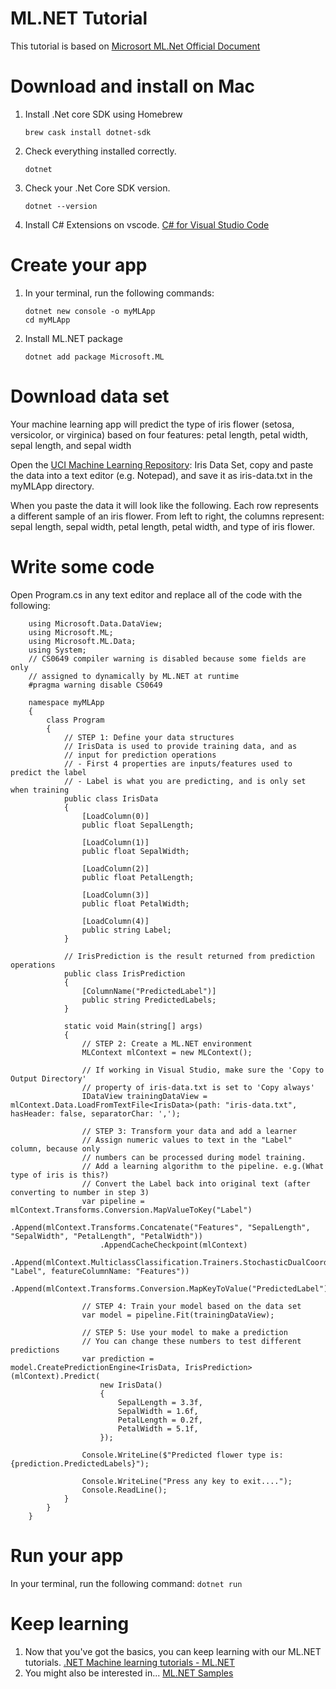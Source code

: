 # ML.NET Tutorial
This tutorial is based on [Microsort ML.Net Official Document](https://dotnet.microsoft.com/learn/machinelearning-ai/ml-dotnet-get-started-tutorial/intro)

# Download and install on Mac
1. Install .Net core SDK using Homebrew
    ```
    brew cask install dotnet-sdk
    ```
2. Check everything installed correctly.
    ```
    dotnet
    ```
3. Check your .Net Core SDK version.
    ```
    dotnet --version
    ```
4. Install C# Extensions on vscode.
    [C# for Visual Studio Code](https://marketplace.visualstudio.com/items?itemName=ms-vscode.csharp)

# Create your app
1. In your terminal, run the following commands:
    ```
    dotnet new console -o myMLApp
    cd myMLApp
    ```
2. Install ML.NET package
    ```
    dotnet add package Microsoft.ML
    ```
# Download data set
Your machine learning app will predict the type of iris flower (setosa, versicolor, or virginica) based on four features: petal length, petal width, sepal length, and sepal width

Open the [UCI Machine Learning Repository](https://archive.ics.uci.edu/ml/machine-learning-databases/iris/iris.data): Iris Data Set, copy and paste the data into a text editor (e.g. Notepad), and save it as iris-data.txt in the myMLApp directory.

When you paste the data it will look like the following. Each row represents a different sample of an iris flower. From left to right, the columns represent: sepal length, sepal width, petal length, petal width, and type of iris flower.

# Write some code
Open Program.cs in any text editor and replace all of the code with the following:
```
    using Microsoft.Data.DataView;
    using Microsoft.ML;
    using Microsoft.ML.Data;
    using System;
    // CS0649 compiler warning is disabled because some fields are only
    // assigned to dynamically by ML.NET at runtime
    #pragma warning disable CS0649
    
    namespace myMLApp
    {
        class Program
        {
            // STEP 1: Define your data structures
            // IrisData is used to provide training data, and as
            // input for prediction operations
            // - First 4 properties are inputs/features used to predict the label
            // - Label is what you are predicting, and is only set when training
            public class IrisData
            {
                [LoadColumn(0)]
                public float SepalLength;

                [LoadColumn(1)]
                public float SepalWidth;

                [LoadColumn(2)]
                public float PetalLength;

                [LoadColumn(3)]
                public float PetalWidth;

                [LoadColumn(4)]
                public string Label;
            }

            // IrisPrediction is the result returned from prediction operations
            public class IrisPrediction
            {
                [ColumnName("PredictedLabel")]
                public string PredictedLabels;
            }

            static void Main(string[] args)
            {
                // STEP 2: Create a ML.NET environment
                MLContext mlContext = new MLContext();

                // If working in Visual Studio, make sure the 'Copy to Output Directory'
                // property of iris-data.txt is set to 'Copy always'
                IDataView trainingDataView = mlContext.Data.LoadFromTextFile<IrisData>(path: "iris-data.txt", hasHeader: false, separatorChar: ',');

                // STEP 3: Transform your data and add a learner
                // Assign numeric values to text in the "Label" column, because only
                // numbers can be processed during model training.
                // Add a learning algorithm to the pipeline. e.g.(What type of iris is this?)
                // Convert the Label back into original text (after converting to number in step 3)
                var pipeline = mlContext.Transforms.Conversion.MapValueToKey("Label")
                    .Append(mlContext.Transforms.Concatenate("Features", "SepalLength", "SepalWidth", "PetalLength", "PetalWidth"))
                    .AppendCacheCheckpoint(mlContext)
                    .Append(mlContext.MulticlassClassification.Trainers.StochasticDualCoordinateAscent(labelColumnName: "Label", featureColumnName: "Features"))
                    .Append(mlContext.Transforms.Conversion.MapKeyToValue("PredictedLabel"));

                // STEP 4: Train your model based on the data set
                var model = pipeline.Fit(trainingDataView);

                // STEP 5: Use your model to make a prediction
                // You can change these numbers to test different predictions
                var prediction = model.CreatePredictionEngine<IrisData, IrisPrediction>(mlContext).Predict(
                    new IrisData()
                    {
                        SepalLength = 3.3f,
                        SepalWidth = 1.6f,
                        PetalLength = 0.2f,
                        PetalWidth = 5.1f,
                    });

                Console.WriteLine($"Predicted flower type is: {prediction.PredictedLabels}");

                Console.WriteLine("Press any key to exit....");
                Console.ReadLine();
            }
        }
    }
```

# Run your app
In your terminal, run the following command:
    ```
    dotnet run
    ```

# Keep learning
1. Now that you've got the basics, you can keep learning with our ML.NET tutorials.
    [.NET Machine learning tutorials - ML.NET](https://docs.microsoft.com/en-us/dotnet/machine-learning/tutorials/)
2. You might also be interested in...
    [ML.NET Samples](https://github.com/dotnet/machinelearning-samples/blob/master/README.md)